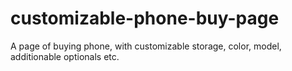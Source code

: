 # customizable-phone-buy-page
A page of buying phone, with customizable storage, color, model, additionable optionals etc.
